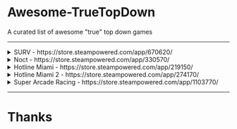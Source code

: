 # Awesome-TrueTopDown
A curated list of awesome "true" top down games

---

<details>
<summary>SURV - https://store.steampowered.com/app/670620/</summary>

[Preview Video](https://user-images.githubusercontent.com/75035219/206198705-cb4ad4fe-4d60-4679-8e86-73e1f43493be.webm)

</details>

<details>
<summary>Noct - https://store.steampowered.com/app/330570/</summary>

[Preview Video](https://user-images.githubusercontent.com/75035219/206200271-39dd4e48-b783-4cf3-b081-ccbee9b3418e.webm)

</details>

<details>
<summary>Hotline Miami - https://store.steampowered.com/app/219150/</summary>

[Preview Video](https://user-images.githubusercontent.com/75035219/206200806-075e4001-f201-410a-ad77-a1485b891042.webm)

</details>

<details>
<summary>Hotline Miami 2 - https://store.steampowered.com/app/274170/</summary>

[Preview Video](https://user-images.githubusercontent.com/75035219/206201440-679cfe86-c5d2-47c5-8aaa-32452ce41dba.webm)

</details>

<details>
<summary>Super Arcade Racing - https://store.steampowered.com/app/1103770/</summary>

[Preview Video](https://user-images.githubusercontent.com/75035219/206201902-d9536645-a48f-4e31-9d5e-8cfcfdcdb00b.webm)

</details>

---
# Thanks
